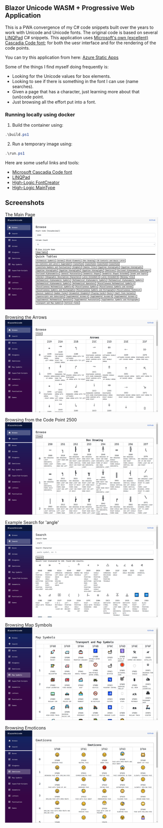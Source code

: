 ## Blazor Unicode WASM + Progressive Web Application

This is a PWA convergence of my C# code snippets built over the years to work with Unicode and Unicode fonts. The original code is based on several [LINQPad](https://www.linqpad.net/) C# snippets. This application uses [Microsoft's own (excellent) Cascadia Code font](https://github.com/microsoft/cascadia-code); for both the uesr interface and for the rendering of the code points.

You can try this application from here:  [Azure Static Apps](https://green-water-0d096c610.azurestaticapps.net)

Some of the things I find myself doing frequently is:
* Looking for the Unicode values for box elements.
* Looking to see if there is something in the font I can use (name searches).
* Given a page that has a character, just learning more about that (uni)code point.
* Just browsing all the effort put into a font.

### Running locally using docker

1. Build the container using:

```powershell
.\build.ps1
```

2. Run a temporary image using:
 
```powershell
.\run.ps1
```


Here are some useful links and tools:
* [Microsoft Cascadia Code font](https://github.com/microsoft/cascadia-code)
* [LINQPad](https://www.linqpad.net/)
* [High-Logic FontCreator](https://www.high-logic.com/font-editor/fontcreator)
* [High-Logic MainType](https://www.high-logic.com/font-manager/maintype)

## Screenshots
The Main Page
![](docs/Image1.png)

Browsing the Arrows
![](docs/Image2.png)

Browsing from the Code Point 2500
![](docs/Image3.png)

Example Search for 'angle'
![](docs/Image4.png)

Browsing Map Symbols
![](docs/Image5.png)

Browsing Emoticons
![](docs/Image6.png)
